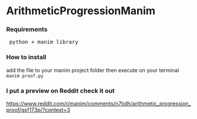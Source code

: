 # ArithmeticProgressionManim

### Requirements

   <pre> python + manim library</pre>

### How to install
add the file to your manim project folder then execute on your terminal `manim proof.py` 

### I put a preview on Reddit check it out 

 https://www.reddit.com/r/manim/comments/n7tidh/arithmetic_progression_proof/gxf173p/?context=3
 
